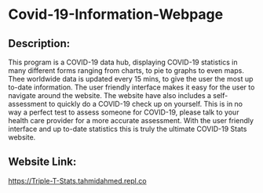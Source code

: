 # Covid-19-Information-Webpage

## Description:

This program is a COVID-19 data hub, displaying COVID-19 statistics in many different forms ranging from charts, to pie to graphs to even maps. Thee worldwide data is updated every 15 mins, to give the user the most up to-date information. The user friendly interface makes it easy for the user to navigate around the website. The website have also includes a self-assessment to quickly do a COVID-19 check up on yourself. This is in no way a perfect test to assess someone for COVID-19, please talk to your health care provider for a more accurate assessment. With the user friendly interface and up to-date statistics this is truly the ultimate COVID-19 Stats website.


## Website Link:
https://Triple-T-Stats.tahmidahmed.repl.co
